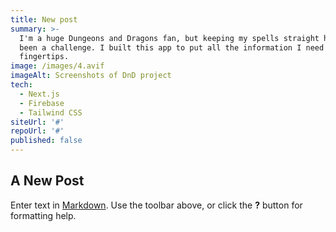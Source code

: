 ```yaml
---
title: New post
summary: >-
  I'm a huge Dungeons and Dragons fan, but keeping my spells straight has always
  been a challenge. I built this app to put all the information I need at my
  fingertips.
image: /images/4.avif
imageAlt: Screenshots of DnD project
tech:
  - Next.js
  - Firebase
  - Tailwind CSS
siteUrl: '#'
repoUrl: '#'
published: false
---
```


## A New Post



Enter text in [Markdown](http://daringfireball.net/projects/markdown/). Use the toolbar above, or click the **?** button for formatting help.
